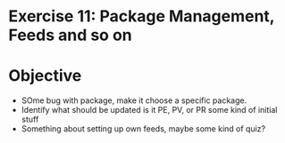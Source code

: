 # Exercise 11: Package Management, Feeds and so on

# Objective
* SOme bug with package, make it choose a specific package.
* Identify what should be updated is it PE, PV, or PR some kind of initial stuff
* Something about setting up own feeds, maybe some kind of quiz?